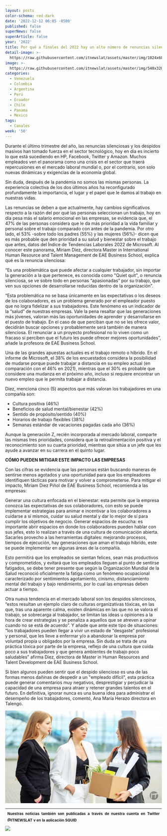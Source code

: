 ```yaml
---
layout: posts
color-schema: red-dark
date: '2022-12-12 06:05 -0500'
published: false
superNews: false
superArticle: false
year: '2022'
title: Por qué a finales del 2022 hay un alto número de renuncias silenciosas
detail-image: >-
  https://raw.githubusercontent.com/itnewslat/assets/master/img/1024x680/despedido-g.jpg
image: >-
  https://raw.githubusercontent.com/itnewslat/assets/master/img/540x320/despedido-p.jpg
categories:
  - Venezuela
  - Colombia
  - Argentina
  - Perú
  - Ecuador
  - Chile
  - Panama
  - Mexico
tags:
  - Canales
week: '50'
---
```

Durante el último trimestre del año, las renuncias silenciosas y los despidos masivos han tomado fuerza en el sector tecnológico, hoy en día es incierto lo que está sucediendo en HP, Facebook, Twitter y Amazon. Muchos empleados ven el panorama como una crisis en el sector que traerá repercusiones en el mercado laboral mundial o, por el contrario, son solo nuevas dinámicas y exigencias de la economía global.

Sin duda, después de la pandemia no somos las mismas personas. La experiencia colectiva de los dos últimos años ha reconfigurado profundamente la importancia, el lugar y el papel que le damos al trabajo en nuestras vidas.
 
Las renuncias se deben a que actualmente, hay cambios significativos respecto a la razón del por qué las personas seleccionan un trabajo, hoy en día pesa más el salario emocional en las empresas, se evidencia que, el 47% de las personas considera que le da más prioridad a la vida familiar y personal sobre el trabajo comparado con antes de la pandemia. Por otro lado, el 53% -sobre todo los padres (55%) y las mujeres (56%)- dicen que es más probable que den prioridad a su salud y bienestar sobre el trabajo que antes, datos del Índice de Tendencias Laborales 2022 de Microsoft.
Al conocer este panorama, Miriam Díez, directora Master in International Human Resource and Talent Management de EAE Business School, explica qué es la renuncia silenciosa:

“Es una problemática que puede afectar a cualquier trabajador, sin importar la generación a la que pertenece, es conocida como "Quiet quit", o renuncia silenciosa, se ve sobre todo en personas “apasionadas” por su trabajo, que ven sus opciones de desarrollarse reducidas dentro de la organización”.
 
“Esta problemática no se basa únicamente en las expectativas o los deseos de los colaboradores, es un problema generado por el empleador puesto que no logra fidelizar a sus trabajadores. Este fenómeno es un indicador de la “salud” de nuestras empresas. Vale la pena resaltar que las generaciones más jóvenes, valoran más las oportunidades de aprender y desarrollarse en el puesto de trabajo. En el caso de que perciban que no se les ofrece valor, decidirán buscar opciones y probablemente será también de manera silenciosa. El renunciar a un proyecto profesional no lo viven como un fracaso si perciben que el futuro les puede ofrecer mejores oportunidades”, añade la profesora de EAE Business School.
 
Una de las grandes apuestas actuales es el trabajo remoto o híbrido. En el informe de Microsoft, el 38% de los encuestados considera la posibilidad de mudarse porque puede trabajar a distancia en su empleo actual (en comparación con el 46% en 2021), mientras que el 30% es probable que considere una mudanza en el próximo año, incluso si requiere encontrar un nuevo empleo que le permita trabajar a distancia.
 
Díez, menciona cinco (5) aspectos que más valoran los trabajadores en una compañía son:
 
- Cultura positiva (46%)
- Beneficios de salud mental/bienestar (42%)
- Sentido de propósito/sentido (40%)
- Horarios de trabajo flexibles (38%)
- Semanas estándar de vacaciones pagadas cada año (36%)
 
Aunque la generación Z, recién incorporada al mercado laboral, comparte las mismas tres prioridades, considera que la retroalimentación positiva y el reconocimiento son su cuarta prioridad, mientras que sitúa a un jefe que les ayude a avanzar en su carrera en el quinto lugar.
 
**CÓMO PUEDEN MITIGAR ESTE IMPACTO LAS EMPRESAS**
 
Con las cifras se evidencia que las personas están buscando maneras de sentirse menos agotados y una oportunidad para que los empleadores identifiquen tácticas para motivar y volver a comprometerse. Para mitigar el impacto, Miriam Diez Piñol de EAE Business School, recomienda a las empresas:
 
Generar una cultura enfocada en el bienestar: esta permite que la empresa conozca las expectativas de sus colaboradores, con esto se puede implementar estrategias para animar e incentivar a los colaboradores a cuidarse a sí mismos, cuidar su salud mental y dar lo mejor de sí para cumplir los objetivos de negocio. 
Generar espacios de escucha: es importante abrir espacios en donde los colaboradores pueden hablar con sus jefes, esto lo realizan a través de una cultura de comunicación abierta.
Sacarles provecho a las herramientas digitales: mejorando procesos, tiempos de ejecución, hay generaciones que aman el trabajo híbrido, este se puede implementar en algunas áreas de la compañía.
 
Esto permitirá que los empleados se sientan felices, sean más productivos y comprometidos, y evitará que los empleados lleguen al punto de sentirse fatigados, se debe tener presente que según la Organización Mundial de la Salud reconoció oficialmente la fatiga como un fenómeno ocupacional caracterizado por sentimientos agotamiento, cinismo, distanciamiento mental del trabajo y bajo rendimiento, por lo cual las empresas deben actuar a tiempo.
 
Otra nueva tendencia en el mercado laboral son los despidos silenciosos, “estos resultan un ejemplo claro de culturas organizativas tóxicas, en las que, tras una aparente calma, existen dinámicas en las que no se valora el trabajo, se sobrecarga al trabajador, se limitan las ideas u opiniones a la hora de crear estrategias y se penaliza a aquellos que se atreven a opinar cuando no se está de acuerdo”. Y añade que ante este tipo de situaciones: “los trabajadores pueden llegar a vivir un estado de “desgaste” profesional y personal, que les lleve a enfermar y/o a abandonar la empresa por voluntad propia u obligados por la empresa. Sin duda se trata de una práctica tóxica por parte de la empresa, reflejo de una cultura que cuida poco a sus trabajadores y que genera ambientes de trabajo poco saludables” afirma Diez, directora de Master   in Human Resources and Talent Development de EAE Business School.
 
Si bien algunos pueden sentir que el despido silencioso es una de las formas menos dañinas de despedir a un "empleado difícil", esta práctica puede generar comentarios muy negativos, desprestigiar y perjudicar la capacidad de una empresa para atraer y retener grandes talentos en el futuro. En definitiva, ignorar nunca es una buena idea para administrar el desempeño de los trabajadores, comentó, Ana María Herazo directora en Talengo.

![](https://raw.githubusercontent.com/itnewslat/assets/master/img/540x320/despedido-p.jpg)

<table style="height: 42px;" width="569">
<tbody>
<tr>
<td style="text-align: justify;"><sub><strong>Nuestras noticias también son publicadas a través de nuestra cuenta en Twitter <a href="https://twitter.com/itnewslat?lang=es">@ITNEWSLAT</a> y en la aplicación <a href="https://squidapp.co/en/">SQUID</a></strong></sub></td>
</tr>
</tbody>
</table>

<img src="https://tracker.metricool.com/c3po.jpg?hash=56f88a41e39ab42c063cc51676587a04"/>